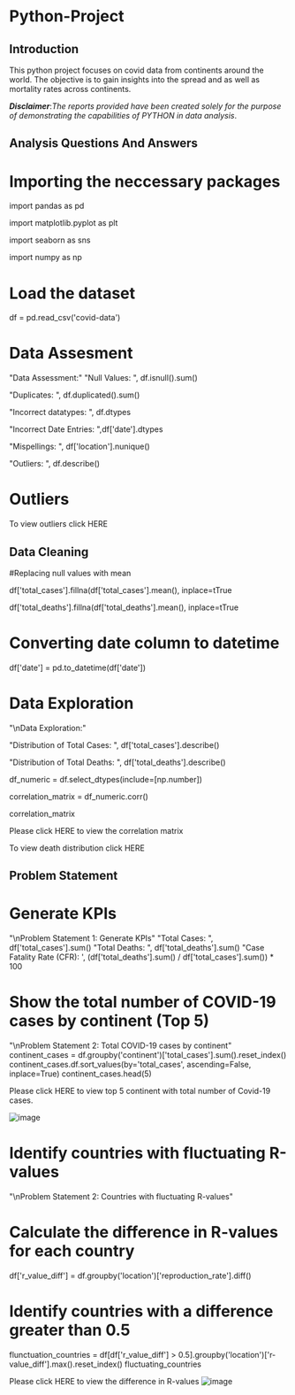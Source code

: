 # Python-Project

## Introduction
This python project focuses on covid data from continents around the world.
The objective is to gain insights into the spread and as well as mortality rates across continents.

**_Disclaimer_**:_The reports provided have been created solely for the purpose of demonstrating the capabilities of PYTHON in data analysis_.

## Analysis Questions And Answers
# Importing the neccessary packages

import pandas as pd

import matplotlib.pyplot as plt

import seaborn as sns

import numpy as np

# Load the dataset
df = pd.read_csv('covid-data')

# Data Assesment
"Data Assessment:"
"Null Values: ", df.isnull().sum()

"Duplicates: ", df.duplicated().sum()

"Incorrect datatypes: ", df.dtypes

"Incorrect Date Entries: ",df['date'].dtypes

"Mispellings: ", df['location'].nunique()

"Outliers: ", df.describe()

# Outliers
To view outliers click HERE



## Data Cleaning 
#Replacing null values with mean

df['total_cases'].fillna(df['total_cases'].mean(), inplace=tTrue

df['total_deaths'].fillna(df['total_deaths'].mean(), inplace=tTrue

# Converting date column to datetime
df['date'] = pd.to_datetime(df['date'])

# Data Exploration
"\nData Exploration:"

"Distribution of Total Cases: ", df['total_cases'].describe()

"Distribution of Total Deaths: ", df['total_deaths'].describe()

df_numeric = df.select_dtypes(include=[np.number])

correlation_matrix = df_numeric.corr()

correlation_matrix

Please click HERE to view the correlation matrix

To view death distribution click HERE

## Problem Statement
# Generate KPIs
"\nProblem Statement 1: Generate KPIs"
"Total Cases: ", df['total_cases'].sum()
"Total Deaths: ", df['total_deaths'].sum()
"Case Fatality Rate (CFR): ', (df['total_deaths'].sum() / df['total_cases'].sum()) * 100

# Show the total number of COVID-19 cases by continent (Top 5)
"\nProblem Statement 2: Total COVID-19 cases by continent"
continent_cases = df.groupby('continent')['total_cases'].sum().reset_index()
continent_cases.df.sort_values(by='total_cases', ascending=False, inplace=True)
continent_cases.head(5)

Please click HERE to view top 5 continent with total number of Covid-19 cases.

![image](https://github.com/Kighoorobosa/Python-Project/assets/159533793/c7830cb8-5d6c-4225-a101-dc234a1e9008)


# Identify countries with fluctuating R-values
"\nProblem Statement 2: Countries with fluctuating R-values"
# Calculate the difference in R-values for each country
df['r_value_diff'] = df.groupby('location')['reproduction_rate'].diff()
# Identify countries with a difference greater than 0.5
flunctuation_countries = df[df['r_value_diff'] > 0.5].groupby('location')['r-value_diff'].max().reset_index()
fluctuating_countries


Please click HERE to view the difference in R-values 
![image](https://github.com/Kighoorobosa/Python-Project/assets/159533793/ae371863-0fc1-4b7f-a649-bf47f6944950)










